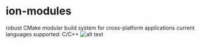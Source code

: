 # ion-modules
robust CMake modular build system for cross-platform applications
current languages supported: C/C++
![alt text](ion-modules.png)